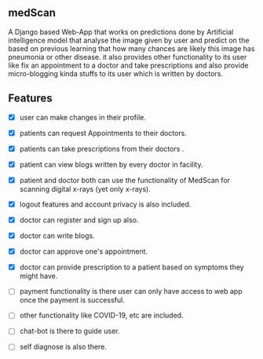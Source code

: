 ## medScan

A Django based Web-App that works on predictions done by Artificial intelligence model that analyse the image given by
user and predict on the based on previous learning that how many chances are likely this image has pneumonia or other
disease. it also provides other functionality to its user like fix an appointment to a doctor and take prescriptions and
also provide micro-blogging kinda stuffs to its user which is written by doctors.

## Features
- [X] user can make changes in their profile.
- [X] patients can request Appointments to their doctors.
- [x] patients can take prescriptions from their doctors .
- [X] patient can view blogs written by every doctor in facility.
- [X] patient and doctor both can use the functionality of MedScan for scanning digital x-rays (yet only x-rays).
- [x] logout features and account privacy is also included.
- [x] doctor can register and sign up also.
- [X] doctor can write blogs.
- [X] doctor can approve one's appointment.
- [X] doctor can provide prescription to a patient based on symptoms they might have.
- [ ] payment functionality is there user can only have access to web app once the payment is successful.
- [ ] other functionality like COVID-19, etc are included.
- [ ] chat-bot is there to guide user.
- [ ] self diagnose is also there.

